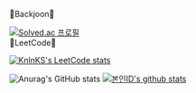 💎Backjoon💎

[![Solved.ac
프로필](http://mazassumnida.wtf/api/v2/generate_badge?boj=us980525)](https://solved.ac/us980525)  
💎LeetCode💎

[![KnlnKS's LeetCode stats](https://leetcode-stats-six.vercel.app/api?username=Alice-1012&theme=dark)](https://github.com/KnlnKS/leetcode-stats)

![Anurag's GitHub stats](https://github-readme-stats.vercel.app/api?username=Alice-1012&theme=prussian&show_icons=true)
[![본인ID's github stats](https://github-readme-stats.vercel.app/api/top-langs/?username=Alice-1012&show_icons=true&hide_border=true&title_color=004386&icon_color=004386&layout=compact)](https://github.com/Alice-1012)

<!---
Alice-1012/Alice-1012 is a ✨ special ✨ repository because its `README.md` (this file) appears on your GitHub profile.
You can click the Preview link to take a look at your changes.
--->
